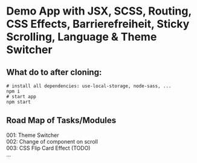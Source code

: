 # Demo App with JSX, SCSS, Routing, CSS Effects, Barrierefreiheit, Sticky Scrolling, Language & Theme Switcher

## What do to after cloning:

```
# install all dependencies: use-local-storage, node-sass, ...
npm i
# start app
npm start
```

## Road Map of Tasks/Modules

001: Theme Switcher<br>
002: Change of component on scroll  <br>
003: CSS Flip Card Effect (TODO)<br>
...

